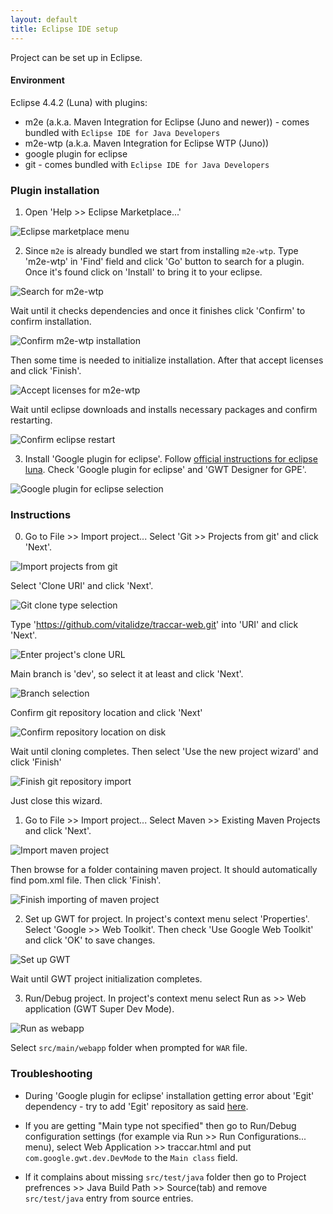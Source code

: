 ```yaml
---
layout: default
title: Eclipse IDE setup
---
```


Project can be set up in Eclipse.

#### Environment

Eclipse 4.4.2 (Luna) with plugins:

  * m2e (a.k.a. Maven Integration for Eclipse (Juno and newer)) - comes bundled with `Eclipse IDE for Java Developers`
  * m2e-wtp (a.k.a. Maven Integration for Eclipse WTP (Juno))
  * google plugin for eclipse
  * git - comes bundled with `Eclipse IDE for Java Developers`

### Plugin installation

1) Open 'Help >> Eclipse Marketplace...'

![Eclipse marketplace menu](http://i62.tinypic.com/fb9deq.png)

2) Since `m2e` is already bundled we start from installing `m2e-wtp`. Type 'm2e-wtp' in 'Find' field and click 'Go' button to search for a plugin. Once it's found click on 'Install' to bring it to your eclipse.

![Search for m2e-wtp](http://i59.tinypic.com/2mpn0ir.png)

Wait until it checks dependencies and once it finishes click 'Confirm' to confirm installation.

![Confirm m2e-wtp installation](http://i58.tinypic.com/2lscoex.png)

Then some time is needed to initialize installation. After that accept licenses and click 'Finish'.

![Accept licenses for m2e-wtp](http://i57.tinypic.com/riu2w3.png)

Wait until eclipse downloads and installs necessary packages and confirm restarting.

![Confirm eclipse restart](http://i62.tinypic.com/qyibz9.png)

3) Install 'Google plugin for eclipse'. Follow [official instructions for eclipse luna](https://developers.google.com/eclipse/docs/install-eclipse-4.4). Check 'Google plugin for eclipse' and 'GWT Designer for GPE'.

![Google plugin for eclipse selection](http://i58.tinypic.com/359gylx.png)

### Instructions

0) Go to File >> Import project... Select 'Git >> Projects from git' and click 'Next'.

![Import projects from git](http://i59.tinypic.com/2livnzd.png)

Select 'Clone URI' and click 'Next'.

![Git clone type selection](http://i59.tinypic.com/1r92tv.png)

Type 'https://github.com/vitalidze/traccar-web.git' into 'URI' and click 'Next'.

![Enter project's clone URL](http://i62.tinypic.com/502m34.png)

Main branch is 'dev', so select it at least and click 'Next'.

![Branch selection](http://i62.tinypic.com/289ve5c.png)

Confirm git repository location and click 'Next'

![Confirm repository location on disk](http://i60.tinypic.com/2mybz3k.png)

Wait until cloning completes. Then select 'Use the new project wizard' and click 'Finish'

![Finish git repository import](http://i61.tinypic.com/inhnqr.png)

Just close this wizard.

1) Go to File >> Import project... Select Maven >> Existing Maven Projects and click 'Next'.

![Import maven project](http://i58.tinypic.com/21kkl7d.png)

Then browse for a folder containing maven project. It should automatically find pom.xml file. Then click 'Finish'.

![Finish importing of maven project](http://i62.tinypic.com/2a5ljdy.png)

2) Set up GWT for project. In project's context menu select 'Properties'. Select 'Google >> Web Toolkit'. Then check 'Use Google Web Toolkit' and click 'OK' to save changes.

![Set up GWT](http://i61.tinypic.com/hraauf.png)

Wait until GWT project initialization completes.

3) Run/Debug project. In project's context menu select Run as >> Web application (GWT Super Dev Mode).

![Run as webapp](http://i62.tinypic.com/34o23r6.png)

Select `src/main/webapp` folder when prompted for `WAR` file.

### Troubleshooting

* During 'Google plugin for eclipse' installation getting error about 'Egit' dependency - try to add 'Egit' repository as said [here](https://www.eclipse.org/forums/index.php?t=msg&th=1026052&goto=1678778&#msg_1678778).

* If you are getting "Main type not specified" then go to Run/Debug configuration settings (for example via Run >> Run Configurations... menu), select Web Application >> traccar.html and put `com.google.gwt.dev.DevMode` to the `Main class` field.

* If it complains about missing `src/test/java` folder then go to Project prefrences >> Java Build Path >> Source(tab) and remove `src/test/java` entry from source entries.
